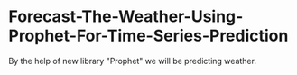 # Forecast-The-Weather-Using-Prophet-For-Time-Series-Prediction
By the help of new library "Prophet" we will be predicting weather.
